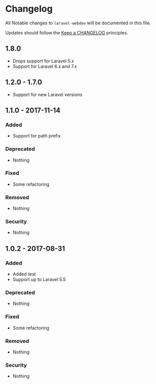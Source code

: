 # Changelog

All Notable changes to `laravel-webdav` will be documented in this file.

Updates should follow the [Keep a CHANGELOG](http://keepachangelog.com/) principles.

## 1.8.0
- Drops support for Laravel 5.x
- Support for Laravel 6.x and 7.x

## 1.2.0 - 1.7.0
- Support for new Laravel versions

## 1.1.0 - 2017-11-14

### Added
- Support for path prefix

### Deprecated
- Nothing

### Fixed
- Some refactoring

### Removed
- Nothing

### Security
- Nothing

## 1.0.2 - 2017-08-31

### Added
- Added test
- Support up to Laravel 5.5

### Deprecated
- Nothing

### Fixed
- Some refactoring

### Removed
- Nothing

### Security
- Nothing
